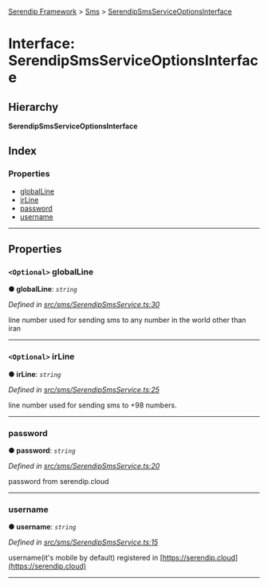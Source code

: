 [Serendip Framework](../README.md) > [Sms](../modules/sms.md) > [SerendipSmsServiceOptionsInterface](../interfaces/sms.serendipsmsserviceoptionsinterface.md)

# Interface: SerendipSmsServiceOptionsInterface

## Hierarchy

**SerendipSmsServiceOptionsInterface**

## Index

### Properties

* [globalLine](sms.serendipsmsserviceoptionsinterface.md#globalline)
* [irLine](sms.serendipsmsserviceoptionsinterface.md#irline)
* [password](sms.serendipsmsserviceoptionsinterface.md#password)
* [username](sms.serendipsmsserviceoptionsinterface.md#username)

---

## Properties

<a id="globalline"></a>

### `<Optional>` globalLine

**● globalLine**: *`string`*

*Defined in [src/sms/SerendipSmsService.ts:30](https://github.com/m-esm/serendip/blob/570071d/src/sms/SerendipSmsService.ts#L30)*

line number used for sending sms to any number in the world other than iran

___
<a id="irline"></a>

### `<Optional>` irLine

**● irLine**: *`string`*

*Defined in [src/sms/SerendipSmsService.ts:25](https://github.com/m-esm/serendip/blob/570071d/src/sms/SerendipSmsService.ts#L25)*

line number used for sending sms to +98 numbers.

___
<a id="password"></a>

###  password

**● password**: *`string`*

*Defined in [src/sms/SerendipSmsService.ts:20](https://github.com/m-esm/serendip/blob/570071d/src/sms/SerendipSmsService.ts#L20)*

password from serendip.cloud

___
<a id="username"></a>

###  username

**● username**: *`string`*

*Defined in [src/sms/SerendipSmsService.ts:15](https://github.com/m-esm/serendip/blob/570071d/src/sms/SerendipSmsService.ts#L15)*

username(it's mobile by default) registered in [https://serendip.cloud](https://serendip.cloud)

___

